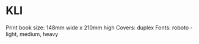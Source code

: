 # KLI

Print book size: 148mm wide x 210mm high
Covers: duplex
Fonts: roboto - light, medium, heavy
